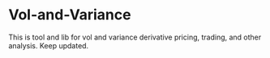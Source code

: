 # Vol-and-Variance
This is tool and lib for vol and variance derivative pricing, trading, and other analysis.
Keep updated. 
